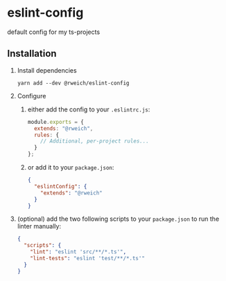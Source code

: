 # eslint-config

default config for my ts-projects

## Installation
1. Install dependencies
    ```shell
    yarn add --dev @rweich/eslint-config
    ```

1. Configure
    1. either add the config to your `.eslintrc.js`:
        ```javascript
        module.exports = {
          extends: "@rweich",
          rules: {
            // Additional, per-project rules...
          }
        };
        ```
    1. or add it to your `package.json`:
        ```json
        {
          "eslintConfig": {
            "extends": "@rweich"
          }
        }
        ```

1. (optional) add the two following scripts to your `package.json` to run the linter manually:
    ```json
    {
      "scripts": {
        "lint": "eslint 'src/**/*.ts'",
        "lint-tests": "eslint 'test/**/*.ts'"
      }
    }
    ```
